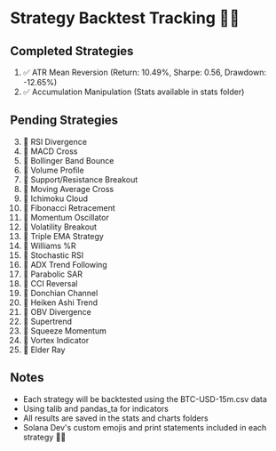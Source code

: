 # Strategy Backtest Tracking 🌙✨

## Completed Strategies
1. ✅ ATR Mean Reversion (Return: 10.49%, Sharpe: 0.56, Drawdown: -12.65%)
2. ✅ Accumulation Manipulation (Stats available in stats folder)

## Pending Strategies
3. 📝 RSI Divergence
4. 📝 MACD Cross
5. 📝 Bollinger Band Bounce
6. 📝 Volume Profile
7. 📝 Support/Resistance Breakout
8. 📝 Moving Average Cross
9. 📝 Ichimoku Cloud
10. 📝 Fibonacci Retracement
11. 📝 Momentum Oscillator
12. 📝 Volatility Breakout
13. 📝 Triple EMA Strategy
14. 📝 Williams %R
15. 📝 Stochastic RSI
16. 📝 ADX Trend Following
17. 📝 Parabolic SAR
18. 📝 CCI Reversal
19. 📝 Donchian Channel
20. 📝 Heiken Ashi Trend
21. 📝 OBV Divergence
22. 📝 Supertrend
23. 📝 Squeeze Momentum
24. 📝 Vortex Indicator
25. 📝 Elder Ray

## Notes
- Each strategy will be backtested using the BTC-USD-15m.csv data
- Using talib and pandas_ta for indicators
- All results are saved in the stats and charts folders
- Solana Dev's custom emojis and print statements included in each strategy 🌙✨ 